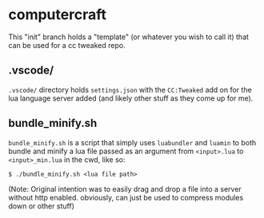 # computercraft

This "init" branch holds a "template" (or whatever you wish to call it) that can be used for a cc tweaked repo.

## .vscode/

`.vscode/` directory holds `settings.json` with the `CC:Tweaked` add on for the lua language server added (and likely other stuff as they come up for me).

## bundle_minify.sh

`bundle_minify.sh` is a script that simply uses `luabundler` and `luamin` to both bundle and minify a lua file passed as an argument from `<input>.lua` to `<input>_min.lua` in the cwd, like so:

```
$ ./bundle_minify.sh <lua file path>
```

(Note: Original intention was to easily drag and drop a file into a server without http enabled. obviously, can just be used to compress modules down or other stuff)